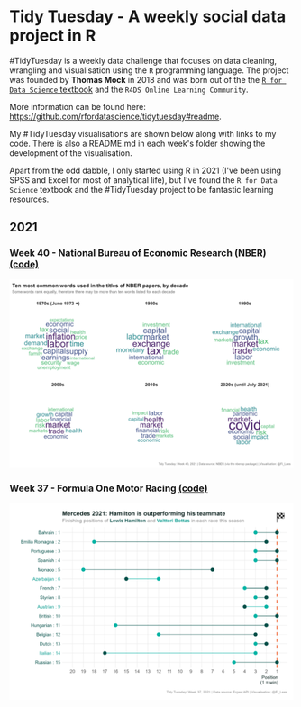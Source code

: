 # Tidy Tuesday - A weekly social data project in R

\#TidyTuesday is a weekly data challenge that focuses on data cleaning, wrangling and visualisation using the `R` programming language. The project was founded by **Thomas Mock** in 2018 and was born out of the the [`R for Data Science` textbook](https://r4ds.had.co.nz/) and the `R4DS Online Learning Community`.

More information can be found here: https://github.com/rfordatascience/tidytuesday#readme.

My #TidyTuesday visualisations are shown below along with links to my code. There is also a README.md in each week's folder showing the development of the visualisation.

Apart from the odd dabble, I only started using R in 2021 (I've been using SPSS and Excel for most of analytical life), but I've found the `R for Data Science` textbook and the #TidyTuesday project to be fantastic learning resources.

## 2021

### Week 40 - National Bureau of Economic Research (NBER) [(code)](https://github.com/fi-lees/tidy_tuesday/blob/master/TT_2021_W40_NBER/TT_2021_W40_NBER.R)
![/TT_2021_W37_Formula_1/Mercedes_2021.png](TT_2021_W40_NBER/wordcloud.png)

### Week 37 - Formula One Motor Racing [(code)](https://github.com/fi-lees/tidy_tuesday/blob/master/TT_2021_W37_Formula_1/TT_2021_W37_Formula_1.R)
![/TT_2021_W37_Formula_1/Mercedes_2021.png](TT_2021_W37_Formula_1/Mercedes_2021.png)

